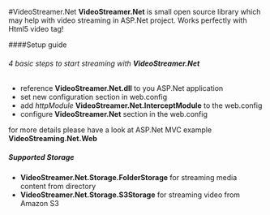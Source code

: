 #VideoStreamer.Net 
**VideoStreamer.Net** is small open source library which may help with video streaming in ASP.Net project. Works perfectly with Html5 video tag!

####Setup guide

###### 4 basic steps to start streaming with **VideoStreamer.Net**

- reference **VideoStreamer.Net.dll** to you ASP.Net application
- set new configuration section in web.config
- add *httpModule* **VideoStreamer.Net.InterceptModule** to the web.config
- configure **VideoStreamer.Net** section in the web.config

for more details please have a look at ASP.Net MVC example **VideoStreaming.Net.Web**

##### Supported Storage
- **VideoStreamer.Net.Storage.FolderStorage** for streaming media content from directory
- **VideoStreamer.Net.Storage.S3Storage** for streaming video from Amazon S3
  

 




  